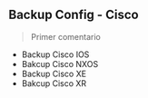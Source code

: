 ## Backup Config - Cisco

> Primer comentario

- Backup Cisco IOS
- Bakcup Cisco NXOS
- Backup Cisco XE
- Bakcup Cisco XR